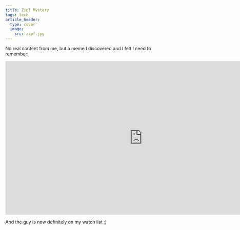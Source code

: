 ```yaml
---
title: Zipf Mystery
tags: tech
article_header:
  type: cover
  image:
    src: zipf.jpg
---
```


No real content from me, but a meme I discovered and I felt I need to remember:

<iframe width="853" height="480" src="https://www.youtube.com/embed/fCn8zs912OE?rel=0" frameborder="0" allowfullscreen></iframe>

And the guy is now definitely on my watch list  ;)
